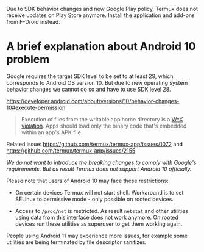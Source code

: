 Due to SDK behavior changes and new Google Play policy, Termux does not receive
updates on Play Store anymore. Install the application and add-ons from F-Droid
instead.

# A brief explanation about Android 10 problem

Google requires the target SDK level to be set to at least 29, which corresponds
to Android OS version 10. But due to new operating system behavior changes we
cannot do so and have to use SDK level 28.

https://developer.android.com/about/versions/10/behavior-changes-10#execute-permission
> Execution of files from the writable app home directory is a [W^X violation](https://en.wikipedia.org/wiki/W%5EX). Apps should load only the binary code that's embedded within an app's APK file.

Related issue: https://github.com/termux/termux-app/issues/1072 and https://github.com/termux/termux-app/issues/2155

*We do not want to introduce the breaking changes to comply with Google's
requirements. But as result Termux does not support Android 10 officially.*

Please note that users of Android 10 may face these restrictions:
* On certain devices Termux will not start shell. Workaround is to set
  SELinux to permissive mode - only possible on rooted devices.

* Access to `/proc/net` is restricted. As result `netstat` and other
  utilities using data from this interface does not work anymore.
  On rooted devices run these utilities as superuser to get them
  working again.

People using Android 11 may experience more issues, for example some
utilities are being terminated by file descriptor sanitizer.
